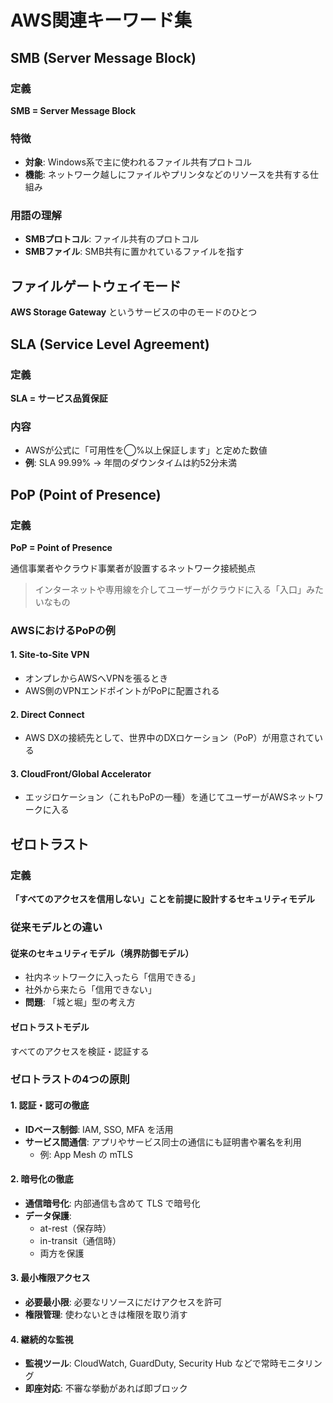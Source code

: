 
# AWS関連キーワード集

## SMB (Server Message Block)

### 定義
**SMB = Server Message Block**

### 特徴
- **対象**: Windows系で主に使われるファイル共有プロトコル
- **機能**: ネットワーク越しにファイルやプリンタなどのリソースを共有する仕組み

### 用語の理解
- **SMBプロトコル**: ファイル共有のプロトコル
- **SMBファイル**: SMB共有に置かれているファイルを指す

## ファイルゲートウェイモード

**AWS Storage Gateway** というサービスの中のモードのひとつ

## SLA (Service Level Agreement)

### 定義
**SLA = サービス品質保証**

### 内容
- AWSが公式に「可用性を◯%以上保証します」と定めた数値
- **例**: SLA 99.99% → 年間のダウンタイムは約52分未満

## PoP (Point of Presence)

### 定義
**PoP = Point of Presence**

通信事業者やクラウド事業者が設置するネットワーク接続拠点

> インターネットや専用線を介してユーザーがクラウドに入る「入口」みたいなもの

### AWSにおけるPoPの例

#### 1. Site-to-Site VPN
- オンプレからAWSへVPNを張るとき
- AWS側のVPNエンドポイントがPoPに配置される

#### 2. Direct Connect
- AWS DXの接続先として、世界中のDXロケーション（PoP）が用意されている

#### 3. CloudFront/Global Accelerator
- エッジロケーション（これもPoPの一種）を通じてユーザーがAWSネットワークに入る

## ゼロトラスト

### 定義
**「すべてのアクセスを信用しない」ことを前提に設計するセキュリティモデル**

### 従来モデルとの違い

#### 従来のセキュリティモデル（境界防御モデル）
- 社内ネットワークに入ったら「信用できる」
- 社外から来たら「信用できない」
- **問題**: 「城と堀」型の考え方

#### ゼロトラストモデル
すべてのアクセスを検証・認証する

### ゼロトラストの4つの原則

#### 1. 認証・認可の徹底
- **IDベース制御**: IAM, SSO, MFA を活用
- **サービス間通信**: アプリやサービス同士の通信にも証明書や署名を利用
  - 例: App Mesh の mTLS

#### 2. 暗号化の徹底
- **通信暗号化**: 内部通信も含めて TLS で暗号化
- **データ保護**: 
  - at-rest（保存時）
  - in-transit（通信時）
  - 両方を保護

#### 3. 最小権限アクセス
- **必要最小限**: 必要なリソースにだけアクセスを許可
- **権限管理**: 使わないときは権限を取り消す

#### 4. 継続的な監視
- **監視ツール**: CloudWatch, GuardDuty, Security Hub などで常時モニタリング
- **即座対応**: 不審な挙動があれば即ブロック